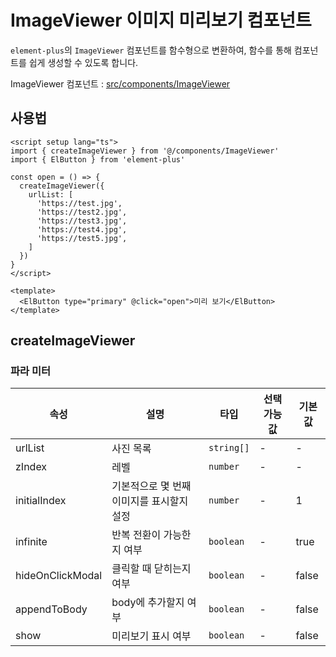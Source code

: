 # ImageViewer 이미지 미리보기 컴포넌트

`element-plus`의 `ImageViewer` 컴포넌트를 함수형으로 변환하여, 함수를 통해 컴포넌트를 쉽게 생성할 수 있도록 합니다.

ImageViewer 컴포넌트 : [src/components/ImageViewer](https://github.com/web2-solution/web2-vue-framework/tree/dev/src/components/ImageViewer)

## 사용법

```vue
<script setup lang="ts">
import { createImageViewer } from '@/components/ImageViewer'
import { ElButton } from 'element-plus'

const open = () => {
  createImageViewer({
    urlList: [
      'https://test.jpg',
      'https://test2.jpg',
      'https://test3.jpg',
      'https://test4.jpg',
      'https://test5.jpg',
    ]
  })
}
</script>

<template>
  <ElButton type="primary" @click="open">미리 보기</ElButton>
</template>

```

## createImageViewer

### 파라 미터

| 속성 | 설명 | 타입 | 선택 가능 값 | 기본값 |
| ---- | ---- | ---- | ---- | ---- |
| urlList | 사진 목록 | `string[]` | - | - |
| zIndex | 레벨 | `number` | - | - |
| initialIndex | 기본적으로 몇 번째 이미지를 표시할지 설정 | `number` | - | 1 |
| infinite | 반복 전환이 가능한지 여부 | `boolean` | - | true |
| hideOnClickModal | 클릭할 때 닫히는지 여부 | `boolean` | - | false |
| appendToBody | body에 추가할지 여부 | `boolean` | - | false |
| show | 미리보기 표시 여부 | `boolean` | - | false |

